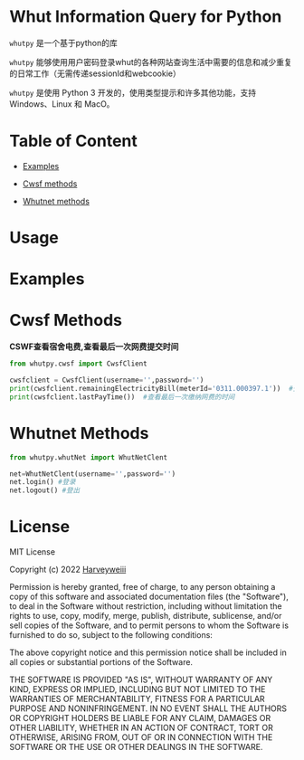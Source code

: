 Whut Information Query for Python
=======

`whutpy` 是一个基于python的库

`whutpy` 能够使用用户密码登录whut的各种网站查询生活中需要的信息和减少重复的日常工作（无需传递sessionId和webcookie）

`whutpy` 是使用 Python 3 开发的，使用类型提示和许多其他功能，支持 Windows、Linux 和 MacO。


Table of Content
================
* [Examples](https://github.com/Harveyweiii/whutpy#examples)

* [Cwsf methods](https://github.com/Harveyweiii/whutpy#steamclient-methods)

* [Whutnet methods](https://github.com/Harveyweiii/whutpy#market-methods)


Usage
=======

Examples
========



Cwsf Methods
===================
**CSWF查看宿舍电费,查看最后一次网费提交时间**

```python
from whutpy.cwsf import CwsfClient    

cwsfclient = CwsfClient(username='',password='')
print(cwsfclient.remainingElectricityBill(meterId='0311.000397.1'))  #查看寝室剩余电费 例子：此id为东院东1一楼101
print(cwsfclient.lastPayTime())  #查看最后一次缴纳网费的时间
```


Whutnet Methods
===================
```python
from whutpy.whutNet import WhutNetClent    

net=WhutNetClent(username='',password='')
net.login() #登录
net.logout() #登出
```



License
=======

MIT License

Copyright (c) 2022 [Harveyweiii](harvey_wei@foxmail.com)

Permission is hereby granted, free of charge, to any person obtaining a copy
of this software and associated documentation files (the "Software"), to deal
in the Software without restriction, including without limitation the rights
to use, copy, modify, merge, publish, distribute, sublicense, and/or sell
copies of the Software, and to permit persons to whom the Software is
furnished to do so, subject to the following conditions:

The above copyright notice and this permission notice shall be included in all
copies or substantial portions of the Software.

THE SOFTWARE IS PROVIDED "AS IS", WITHOUT WARRANTY OF ANY KIND, EXPRESS OR
IMPLIED, INCLUDING BUT NOT LIMITED TO THE WARRANTIES OF MERCHANTABILITY,
FITNESS FOR A PARTICULAR PURPOSE AND NONINFRINGEMENT. IN NO EVENT SHALL THE
AUTHORS OR COPYRIGHT HOLDERS BE LIABLE FOR ANY CLAIM, DAMAGES OR OTHER
LIABILITY, WHETHER IN AN ACTION OF CONTRACT, TORT OR OTHERWISE, ARISING FROM,
OUT OF OR IN CONNECTION WITH THE SOFTWARE OR THE USE OR OTHER DEALINGS IN THE
SOFTWARE.